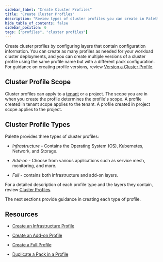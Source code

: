 ```yaml
---
sidebar_label: "Create Cluster Profiles"
title: "Create Cluster Profiles"
description: "Review types of cluster profiles you can create in Palette."
hide_table_of_contents: false
sidebar_position: 0
tags: ["profiles", "cluster profiles"]
---
```



Create cluster profiles by configuring layers that contain configuration information. You can create as many profiles as needed for your workload cluster deployments, and you can create multiple versions of a cluster profile using the same profile name but with a different pack configuration. For guidance on creating profile versions, review [Version a Cluster Profile](../modify-cluster-profiles/version-cluster-profile.md).


## Cluster Profile Scope

Cluster profiles can apply to a [tenant](../../../glossary-all.md#tenant) or a project. The scope you are in when you create the profile determines the profile's scope. A profile created in tenant scope applies to the tenant. A profile created in project scope applies to the project. 

## Cluster Profile Types

Palette provides three types of cluster profiles: 

- *Infrastructure* - Contains the Operating System (OS), Kubernetes, Network, and Storage.

- *Add-on* - Choose from various applications such as service mesh, monitoring, and more.

- *Full* - contains both infrastructure and add-on layers.

For a detailed description of each profile type and the layers they contain, review [Cluster Profiles](../cluster-profiles.md). 

The next sections provide guidance in creating each type of profile.


## Resources

- [Create an Infrastructure Profile](create-infrastructure-profile.md)

- [Create an Add-on Profile](../create-cluster-profiles/create-addon-profile/create-addon-profile.md)

- [Create a Full Profile](create-full-profile.md)

- [Duplicate a Pack in a Profile](duplicate-pack-in-profile.md)